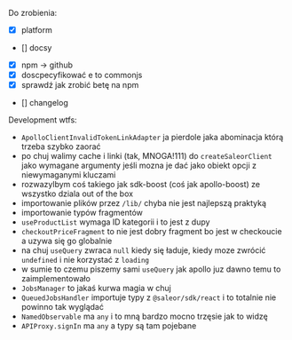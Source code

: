 Do zrobienia:

- [x] platform
- [] docsy
- [x] npm -> github
- [x] doscpecyfikować e to commonjs
- [x] sprawdź jak zrobić betę na npm
- [] changelog

Development wtfs:

- `ApolloClientInvalidTokenLinkAdapter` ja pierdole jaka abominacja którą trzeba
  szybko zaorać
- po chuj walimy cache i linki (tak, MNOGA!111) do `createSaleorClient` jako wymagane argumenty
  jeśli mozna je dać jako obiekt opcji z niewymaganymi kluczami
- rozwazylbym coś takiego jak sdk-boost (coś jak apollo-boost) ze wszystko dziala out of the box
- importowanie plików przez `/lib/` chyba nie jest najlepszą praktyką
- importowanie typów fragmentów
- `useProductList` wymaga ID kategorii i to jest z dupy
- `checkoutPriceFragment` to nie jest dobry fragment bo jest w checkoucie a uzywa się go globalnie
- na chuj `useQuery` zwraca `null` kiedy się ładuje, kiedy moze zwrócić `undefined` i nie korzystać z `loading`
- w sumie to czemu piszemy sami `useQuery` jak apollo juz dawno temu to zaimplementowało
- `JobsManager` to jakaś kurwa magia w chuj
- `QueuedJobsHandler` importuje typy z `@saleor/sdk/react` i to totalnie nie powinno tak wyglądać
- `NamedObservable` ma `any` i to mną bardzo mocno trzęsie jak to widzę
- `APIProxy.signIn` ma `any` a typy są tam pojebane
